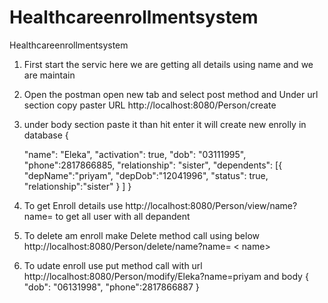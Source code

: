 # Healthcareenrollmentsystem
Healthcareenrollmentsystem

1)  First start the servic here we are getting all details using  name and we are maintain

2)  Open the postman open new tab and  select  post  method and  Under url section  copy  paster URL http://localhost:8080/Person/create
3) under  body section  paste  it  than  hit  enter it will create  new  enrolly in database
{
    
    "name": "Eleka",
    "activation": true,
    "dob": "03111995",
    "phone":2817866885,
    "relationship": "sister",
     "dependents": [{
     	"depName":"priyam",
     	"depDob":"12041996",
     	"status": true,
     	"relationship":"sister"
     }
    ]
}
 
 4) To  get   Enroll  details use   http://localhost:8080/Person/view/name?name=<name> to  get all user with all depandent
 5) To  delete am enroll  make Delete method call using  below  http://localhost:8080/Person/delete/name?name= < name>
 6) To udate enroll use  put method call with url http://localhost:8080/Person/modify/Eleka?name=priyam  and  body 
   {
    "dob": "06131998",
    "phone":2817866887
  }

